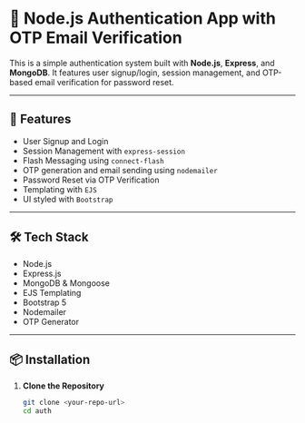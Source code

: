 # 🔐 Node.js Authentication App with OTP Email Verification

This is a simple authentication system built with **Node.js**, **Express**, and **MongoDB**. It features user signup/login, session management, and OTP-based email verification for password reset.

---

## 🚀 Features

- User Signup and Login
- Session Management with `express-session`
- Flash Messaging using `connect-flash`
- OTP generation and email sending using `nodemailer`
- Password Reset via OTP Verification
- Templating with `EJS`
- UI styled with `Bootstrap`

---

## 🛠 Tech Stack

- Node.js
- Express.js
- MongoDB & Mongoose
- EJS Templating
- Bootstrap 5
- Nodemailer
- OTP Generator

---

## 📦 Installation

1. **Clone the Repository**
   ```bash
   git clone <your-repo-url>
   cd auth
